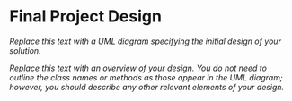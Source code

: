 # Final Project Design

*Replace this text with a UML diagram specifying the initial design of your solution.*

*Replace this text with an overview of your design. You do not need to outline the class names or methods as those appear in the UML diagram; however, you should describe any other relevant elements of your design.*

